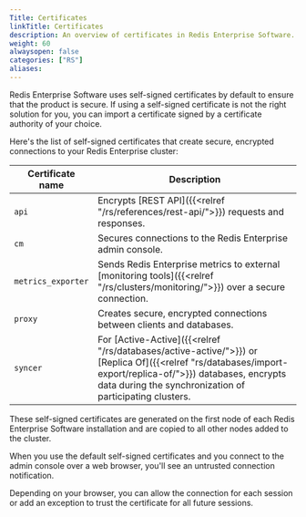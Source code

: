 ```yaml
---
Title: Certificates
linkTitle: Certificates
description: An overview of certificates in Redis Enterprise Software.
weight: 60
alwaysopen: false
categories: ["RS"]
aliases: 
---
```


Redis Enterprise Software uses self-signed certificates by default to ensure that the product is secure. If using a self-signed certificate is not the right solution for you, you can import a certificate signed by a certificate authority of your choice.

Here's the list of self-signed certificates that create secure, encrypted connections to your Redis Enterprise cluster:

| Certificate name | Description |
|------------------|-------------|
| `api` | Encrypts [REST API]({{<relref "/rs/references/rest-api/">}}) requests and responses. |
| `cm` | Secures connections to the Redis Enterprise admin console. |
| `metrics_exporter` | Sends Redis Enterprise metrics to external [monitoring tools]({{<relref "/rs/clusters/monitoring/">}}) over a secure connection. |
| `proxy` | Creates secure, encrypted connections between clients and databases. |
| `syncer` | For [Active-Active]({{<relref "/rs/databases/active-active/">}}) or [Replica Of]({{<relref "rs/databases/import-export/replica-of/">}}) databases, encrypts data during the synchronization of participating clusters. |

These self-signed certificates are generated on the first node of each Redis Enterprise Software installation and are copied to all other nodes added to the cluster.

When you use the default self-signed certificates and you connect to the admin console over a web browser, you'll see an untrusted connection notification.

Depending on your browser, you can allow the connection for each session or add an exception to trust the certificate for all future sessions.